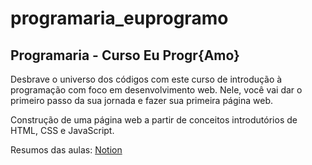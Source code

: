 # programaria_euprogramo

## Programaria - Curso Eu Progr{Amo}

Desbrave o universo dos códigos com este curso de introdução à programação com foco em desenvolvimento web. Nele, você vai dar o primeiro passo da sua jornada e fazer sua primeira página web.

Construção de uma página web a partir de conceitos introdutórios de HTML, CSS e JavaScript. 

Resumos das aulas:
[Notion](https://standing-soursop-5d7.notion.site/Programaria-Eu-ProgrAmo-20f2c75c6d6d47b3b95cdbee890c09f3)


